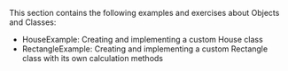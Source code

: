 This section contains the following examples and exercises about Objects and Classes:
- HouseExample: Creating and implementing a custom House class
- RectangleExample: Creating and implementing a custom Rectangle class with its own calculation methods
